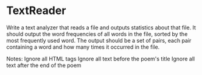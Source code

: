 # TextReader

Write a text analyzer that reads a file and outputs statistics about that file. It should output the word frequencies of all words in the file, sorted by the most frequently used word. The output should be a set of pairs, each pair containing a word and how many times it occurred in the file.

Notes:
Ignore all HTML tags
Ignore all text before the poem's title
Ignore all text after the end of the poem

